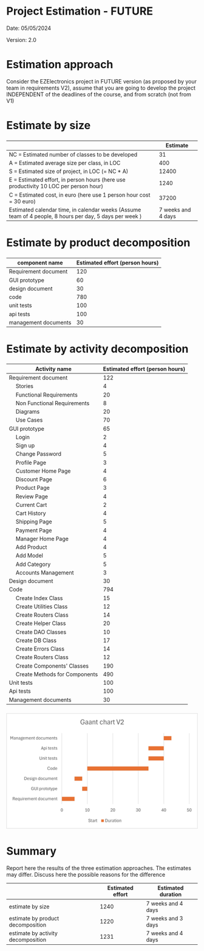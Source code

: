 # Project Estimation - FUTURE
Date: 05/05/2024

Version: 2.0


# Estimation approach
Consider the EZElectronics  project in FUTURE version (as proposed by your team in requirements V2), assume that you are going to develop the project INDEPENDENT of the deadlines of the course, and from scratch (not from V1)
# Estimate by size
### 
|             | Estimate                        |             
| ----------- | ------------------------------- |  
| NC =  Estimated number of classes to be developed   | 31 |             
|  A = Estimated average size per class, in LOC   | 400 | 
| S = Estimated size of project, in LOC (= NC * A) | 12400 |
| E = Estimated effort, in person hours (here use productivity 10 LOC per person hour)  | 1240 |   
| C = Estimated cost, in euro (here use 1 person hour cost = 30 euro) | 37200 | 
| Estimated calendar time, in calendar weeks (Assume team of 4 people, 8 hours per day, 5 days per week ) | 7 weeks and 4 days |               

# Estimate by product decomposition
### 
|         component name    | Estimated effort (person hours)   |             
| ----------- | ------------------------------- | 
| Requirement document | 120 |
| GUI prototype | 60 |
| design document | 30 |
| code | 780 |
| unit tests | 100 |
| api tests | 100 |
| management documents | 30 |



# Estimate by activity decomposition
### 
|         Activity name    | Estimated effort (person hours)   |             
| ----------- | ------------------------------- | 
| Requirement document | 122 |
|&emsp; Stories | 4 |
|&emsp; Functional Requirements | 20 |
|&emsp; Non Functional Requirements | 8 |
|&emsp; Diagrams | 20 |
|&emsp; Use Cases | 70 |
| GUI prototype | 65 |
|&emsp; Login| 2 |
|&emsp; Sign up | 4 |
|&emsp; Change Password | 5 |
|&emsp; Profile Page | 3 |
|&emsp; Customer Home Page | 4 |
|&emsp; Discount Page | 6 |
|&emsp; Product Page | 3 |
|&emsp; Review Page | 4 |
|&emsp; Current Cart | 2 |
|&emsp; Cart History | 4 |
|&emsp; Shipping Page | 5 |
|&emsp; Payment Page | 4 |
|&emsp; Manager Home Page | 4 |
|&emsp; Add Product | 4 |
|&emsp; Add Model | 5 |
|&emsp; Add Category | 5 |
|&emsp; Accounts Management | 3 |
| Design document | 30 |
| Code | 794 |
|&emsp; Create Index Class| 15 |
|&emsp; Create Utilities Class| 12 |
|&emsp; Create Routers Class| 14 |
|&emsp; Create Helper Class| 20 |
|&emsp; Create DAO Classes| 10 |
|&emsp; Create DB Class| 17 |
|&emsp; Create Errors Class| 14 |
|&emsp; Create Routers Class| 12 |
|&emsp; Create Components' Classes| 190 |
|&emsp; Create Methods for Components| 490 |
| Unit tests | 100 |
| Api tests | 100 |
| Management documents | 30 |
###
![GaantChart](./Images/GaantChartV2.jpg)

# Summary

Report here the results of the three estimation approaches. The  estimates may differ. Discuss here the possible reasons for the difference

|             | Estimated effort                        |   Estimated duration |          
| ----------- | ------------------------------- | ---------------|
| estimate by size | 1240 | 7 weeks and 4 days |
| estimate by product decomposition | 1220 | 7 weeks and 3 days |
| estimate by activity decomposition | 1231 |7 weeks and 4 days |




